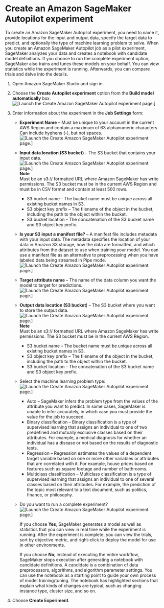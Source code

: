 # Create an Amazon SageMaker Autopilot experiment<a name="autopilot-automate-model-development-create-experiment"></a>

To create an Amazon SageMaker Autopilot experiment, you need to name it, provide locations for the input and output data, specify the target data to predict, and optionally the type of machine learning problem to solve\. When you create an Amazon SageMaker Autopilot job as a pilot experiment, SageMaker analyzes your data and creates a notebook with candidate model definitions\. If you choose to run the complete experiment option, SageMaker also trains and tunes these models on your behalf\. You can view statistics while the experiment is running\. Afterwards, you can compare trials and delve into the details\.

1. Open Amazon SageMaker Studio and sign in\.

1. Choose the **Create Autopilot experiment** option from the **Build model automatically** box\.   
![\[Launch the Create Amazon SageMaker Autopilot experiment page.\]](http://docs.aws.amazon.com/sagemaker/latest/dg/images/autopilot-build-model-automatically.png)

1. Enter information about the experiment in the **Job Settings** form:
   + **Experiment Name** – Must be unique to your account in the current AWS Region and contain a maximum of 63 alphanumeric characters\. Can include hyphens \(\-\), but not spaces\.  
![\[Launch the Create Amazon SageMaker Autopilot experiment page.\]](http://docs.aws.amazon.com/sagemaker/latest/dg/images/autopilot-experiment-name.png)
   + **Input data location \(S3 bucket\)** – The S3 bucket that contains your input data\.   
![\[Launch the Create Amazon SageMaker Autopilot experiment page.\]](http://docs.aws.amazon.com/sagemaker/latest/dg/images/autopilot-input-data-name.png)
**Note**  
Must be an s3:// formatted URL where Amazon SageMaker has write permissions\. The S3 bucket must be in the current AWS Region and must be in CSV format and contain at least 500 rows\.
     + S3 bucket name – The bucket name must be unique across all existing bucket names in S3\.
     + S3 object key prefix – The filename of the object in the bucket, including the path to the object within the bucket\.
     + S3 bucket location – The concatenation of the S3 bucket name and S3 object key prefix\.
   + **Is your S3 input a manifest file?** – A manifest file includes metadata with your input data\. The metadata specifies the location of your data in Amazon S3 storage, how the data are formatted, and which attributes from the dataset to use when training your model\. You can use a manifest file as an alternative to preprocessing when you have labeled data being streamed in Pipe mode\.  
![\[Launch the Create Amazon SageMaker Autopilot experiment page.\]](http://docs.aws.amazon.com/sagemaker/latest/dg/images/autopilot-manifest-file.png)
   + **Target attribute name** – The name of the data column you want the model to target for predictions\.  
![\[Launch the Create Amazon SageMaker Autopilot experiment page.\]](http://docs.aws.amazon.com/sagemaker/latest/dg/images/autopilot-target-attribute-name.png)
   + **Output data location \(S3 bucket\)** – The S3 bucket where you want to store the output data\.  
![\[Launch the Create Amazon SageMaker Autopilot experiment page.\]](http://docs.aws.amazon.com/sagemaker/latest/dg/images/autopilot-output-data-name.png)
**Note**  
Must be an s3:// formatted URL where Amazon SageMaker has write permissions\. The S3 bucket must be in the current AWS Region\.
     + S3 bucket name – The bucket name must be unique across all existing bucket names in S3\.
     + S3 object key prefix – The filename of the object in the bucket, including the path to the object within the bucket\.
     + S3 bucket location – The concatenation of the S3 bucket name and S3 object key prefix\.
   + Select the machine learning problem type:  
![\[Launch the Create Amazon SageMaker Autopilot experiment page.\]](http://docs.aws.amazon.com/sagemaker/latest/dg/images/autopilot-ml-problem-type.png)
     + Auto – SageMaker infers the problem type from the values of the attribute you want to predict\. In some cases, SageMaker is unable to infer accurately, in which case you must provide the value for the job to succeed\.
     + Binary classification – Binary classification is a type of supervised learning that assigns an individual to one of two predefined and mutually exclusive classes based on their attributes\. For example, a medical diagnosis for whether an individual has a disease or not based on the results of diagnostic tests\.
     + Regression – Regression estimates the values of a dependent target variable based on one or more other variables or attributes that are correlated with it\. For example, house prices based on features such as square footage and number of bathrooms\.
     + Multiclass classification – Multiclass classification is a type of supervised learning that assigns an individual to one of several classes based on their attributes\. For example, the prediction of the topic most relevant to a text document, such as politics, finance, or philosophy\.
   + Do you want to run a complete experiment?  
![\[Launch the Create Amazon SageMaker Autopilot experiment page.\]](http://docs.aws.amazon.com/sagemaker/latest/dg/images/autopilot-experiment-pilot-or-complete.png)

     If you choose **Yes**, SageMaker generates a model as well as statistics that you can view in real time while the experiment is running\. After the experiment is complete, you can view the trials, sort by objective metric, and right\-click to deploy the model for use in other environments\.

     If you choose **No**, instead of executing the entire workflow, SageMaker stops execution after generating a notebook with candidate definitions\. A candidate is a combination of data preprocessors, algorithms, and algorithm parameter settings\. You can use the notebook as a starting point to guide your own process of model training/tuning\. The notebook has highlighted sections that explain what kinds of changes are typical, such as changing instance type, cluster size, and so on\.

1. Choose **Create Experiment**\.
